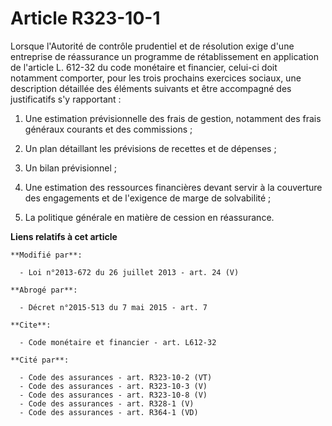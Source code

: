 # Article R323-10-1

Lorsque l'Autorité de contrôle prudentiel et de résolution exige d'une entreprise de réassurance un programme de
rétablissement en application de l'article L. 612-32 du code monétaire et financier, celui-ci doit notamment comporter, pour
les trois prochains exercices sociaux, une description détaillée des éléments suivants et être accompagné des justificatifs
s'y rapportant : 

1. Une estimation prévisionnelle des frais de gestion, notamment des frais généraux courants et des commissions ; 

2. Un plan détaillant les prévisions de recettes et de dépenses ; 

3. Un bilan prévisionnel ; 

4. Une estimation des ressources financières devant servir à la couverture des engagements et de l'exigence de marge de
solvabilité ; 

5. La politique générale en matière de cession en réassurance.

**Liens relatifs à cet article**

	**Modifié par**:

	  - Loi n°2013-672 du 26 juillet 2013 - art. 24 (V)

	**Abrogé par**:

	  - Décret n°2015-513 du 7 mai 2015 - art. 7

	**Cite**:

	  - Code monétaire et financier - art. L612-32

	**Cité par**:

	  - Code des assurances - art. R323-10-2 (VT)
	  - Code des assurances - art. R323-10-3 (V)
	  - Code des assurances - art. R323-10-8 (V)
	  - Code des assurances - art. R328-1 (V)
	  - Code des assurances - art. R364-1 (VD)
